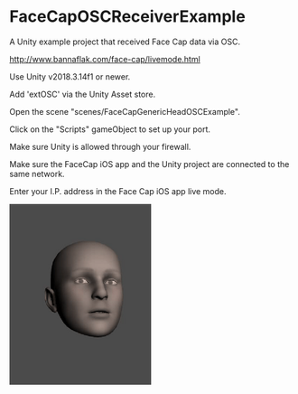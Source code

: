 # FaceCapOSCReceiverExample
A Unity example project that received Face Cap data via OSC.

http://www.bannaflak.com/face-cap/livemode.html

Use Unity v2018.3.14f1 or newer.

Add 'extOSC' via the Unity Asset store.

Open the scene "scenes/FaceCapGenericHeadOSCExample".

Click on the "Scripts" gameObject to set up your port.

Make sure Unity is allowed through your firewall.

Make sure the FaceCap iOS app and the Unity project are connected to the same network.

Enter your I.P. address in the Face Cap iOS app live mode.

![Alt text](FaceCap.gif?raw=true "Hello there")